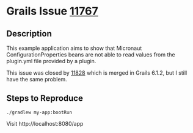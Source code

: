 # Grails Issue [11767](https://github.com/grails/grails-core/issues/11767)

## Description
This example application aims to show that Micronaut ConfigurationProperties beans are not able to read values from the plugin.yml file provided by a plugin.

This issue was closed by [11828](https://github.com/grails/grails-core/pull/11828) which is merged in Grails 6.1.2, but I still have the same problem. 

## Steps to Reproduce
```
./gradlew my-app:bootRun
```
Visit http://localhost:8080/app
